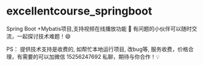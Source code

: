 
# excellentcourse_springboot
Spring Boot +Mybatis项目,支持视频在线播放功能 🎉
有问题的小伙伴可以随时交流，一起探讨技术难题！😄

PS：
提供技术支持是收费的, 如帮忙本地运行项目, 改bug等, 服务收费，价格合理，有需要的可以加微信 15256247692 私聊，期待与你合作！💡
